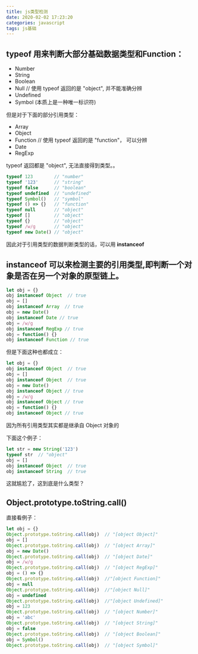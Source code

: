 ```yaml
---
title: js类型检测
date: 2020-02-02 17:23:20
categories: javascript
tags: js基础
---
```


## typeof 用来判断大部分基础数据类型和Function：

  - Number 
  - String 
  - Boolean 
  - Null     // 使用 typeof 返回的是 "object", 并不能准确分辨
  - Undefined 
  - Symbol (本质上是一种唯一标识符) 

但是对于下面的部分引用类型： 

  - Array
  - Object
  - Function // 使用 typeof 返回的是 "function"， 可以分辨
  - Date
  - RegExp

typeof 返回都是 "object", 无法直接得到类型。。

```js
typeof 123        // "number"
typeof '123'      // "string"
typeof false      // "boolean"
typeof undefined  // "undefined"
typeof Symbol()   // "symbol"
typeof () => {}   // "function"
typeof null       // "object"
typeof []         // "object"
typeof {}         // "object"
typeof /w/g       // "object"
typeof new Date() // "object"
```

因此对于引用类型的数据判断类型的话，可以用 **instanceof**

## instanceof 可以来检测主要的引用类型,即判断一个对象是否在另一个对象的原型链上。

```js
let obj = {}
obj instanceof Object  // true
obj = []
obj instanceof Array  // true
obj = new Date()
obj instanceof Date // true
obj = /w/g
obj instanceof RegExp // true
obj = function() {}
obj instanceof Function // true

```

但是下面这种也都成立：
```js
let obj = {}
obj instanceof Object  // true
obj = []
obj instanceof Object  // true
obj = new Date()
obj instanceof Object // true
obj = /w/g
obj instanceof Object // true
obj = function() {}
obj instanceof Object // true
```

因为所有引用类型其实都是继承自 Object 对象的

下面这个例子：
```js
let str = new String('123')
typeof str  // "object"
obj = []
obj instanceof Object  // true
obj instanceof String  // true
```

这就尴尬了，这到底是什么类型？

## Object.prototype.toString.call() 

直接看例子：

```js
let obj = {}
Object.prototype.toString.call(obj)  // "[object Object]"
obj = []
Object.prototype.toString.call(obj)  // "[object Array]"
obj = new Date()
Object.prototype.toString.call(obj)  // "[object Date]"
obj = /w/g
Object.prototype.toString.call(obj)  // "[object RegExp]"
obj = () => {}
Object.prototype.toString.call(obj)  //"[object Function]"
obj = null
Object.prototype.toString.call(obj)  //"[object Null]"
obj = undefined
Object.prototype.toString.call(obj)  //"[object Undefined]"
obj = 123
Object.prototype.toString.call(obj)  // "[object Number]"
obj = 'abc'
Object.prototype.toString.call(obj)  // "[object String]"
obj = false
Object.prototype.toString.call(obj)  // "[object Boolean]"
obj = Symbol()
Object.prototype.toString.call(obj)  // "[object Symbol]"
```